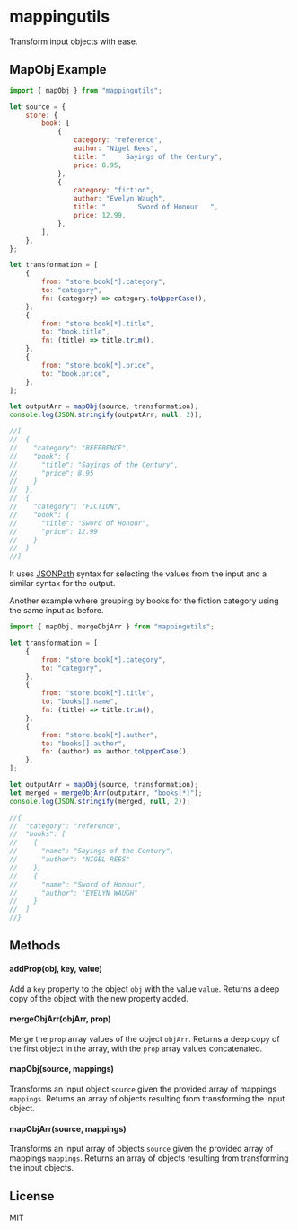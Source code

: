 # mappingutils

Transform input objects with ease.

## MapObj Example

```javascript
import { mapObj } from "mappingutils";

let source = {
    store: {
        book: [
            {
                category: "reference",
                author: "Nigel Rees",
                title: "     Sayings of the Century",
                price: 8.95,
            },
            {
                category: "fiction",
                author: "Evelyn Waugh",
                title: "        Sword of Honour   ",
                price: 12.99,
            },
        ],
    },
};

let transformation = [
    {
        from: "store.book[*].category",
        to: "category",
        fn: (category) => category.toUpperCase(),
    },
    {
        from: "store.book[*].title",
        to: "book.title",
        fn: (title) => title.trim(),
    },
    {
        from: "store.book[*].price",
        to: "book.price",
    },
];

let outputArr = mapObj(source, transformation);
console.log(JSON.stringify(outputArr, null, 2));

//[
//  {
//    "category": "REFERENCE",
//    "book": {
//      "title": "Sayings of the Century",
//      "price": 8.95
//    }
//  },
//  {
//    "category": "FICTION",
//    "book": {
//      "title": "Sword of Honour",
//      "price": 12.99
//    }
//  }
//]
```

It uses [JSONPath](https://www.npmjs.com/package/jsonpath#jsonpath-syntax) syntax for selecting the values from the input and a similar syntax for the output.

Another example where grouping by books for the fiction category using the same input as before.

```javascript
import { mapObj, mergeObjArr } from "mappingutils";

let transformation = [
    {
        from: "store.book[*].category",
        to: "category",
    },
    {
        from: "store.book[*].title",
        to: "books[].name",
        fn: (title) => title.trim(),
    },
    {
        from: "store.book[*].author",
        to: "books[].author",
        fn: (author) => author.toUpperCase(),
    },
];

let outputArr = mapObj(source, transformation);
let merged = mergeObjArr(outputArr, "books[*]");
console.log(JSON.stringify(merged, null, 2));

//{
//  "category": "reference",
//  "books": [
//    {
//      "name": "Sayings of the Century",
//      "author": "NIGEL REES"
//    },
//    {
//      "name": "Sword of Honour",
//      "author": "EVELYN WAUGH"
//    }
//  ]
//}
```

## Methods

#### addProp(obj, key, value)

Add a `key` property to the object `obj` with the value `value`. Returns a deep copy of the object with the new property added.

#### mergeObjArr(objArr, prop)

Merge the `prop` array values of the object `objArr`. Returns a deep copy of the first object in the array, with the `prop` array values concatenated.

#### mapObj(source, mappings)

Transforms an input object `source` given the provided array of mappings `mappings`. Returns an array of objects resulting from transforming the input object.

#### mapObjArr(source, mappings)

Transforms an input array of objects `source` given the provided array of mappings `mappings`. Returns an array of objects resulting from transforming the input objects.

## License

MIT
